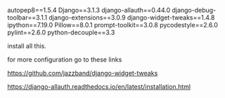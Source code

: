autopep8==1.5.4
Django==3.1.3
django-allauth==0.44.0
django-debug-toolbar==3.1.1
django-extensions==3.0.9
django-widget-tweaks==1.4.8
ipython==7.19.0
Pillow==8.0.1
prompt-toolkit==3.0.8
pycodestyle==2.6.0
pylint==2.6.0
python-decouple==3.3

install all this.

for more configuration go to these links

https://github.com/jazzband/django-widget-tweaks

https://django-allauth.readthedocs.io/en/latest/installation.html
